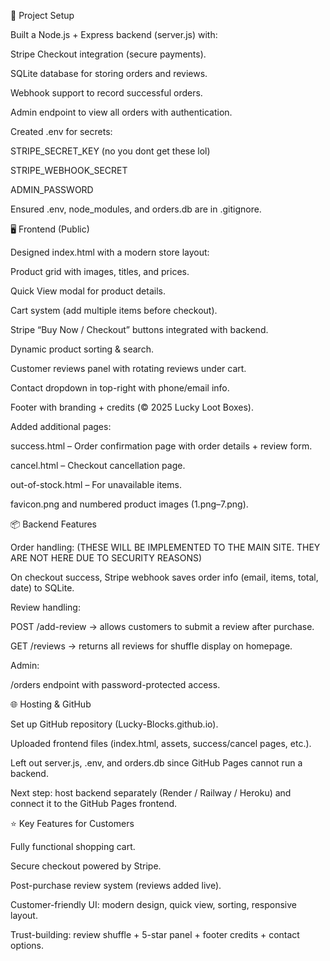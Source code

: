 🚀 Project Setup

Built a Node.js + Express backend (server.js) with:

Stripe Checkout integration (secure payments).

SQLite database for storing orders and reviews.

Webhook support to record successful orders.

Admin endpoint to view all orders with authentication.

Created .env for secrets:

STRIPE_SECRET_KEY (no you dont get these lol)

STRIPE_WEBHOOK_SECRET

ADMIN_PASSWORD

Ensured .env, node_modules, and orders.db are in .gitignore.

🖥️ Frontend (Public)

Designed index.html with a modern store layout:

Product grid with images, titles, and prices.

Quick View modal for product details.

Cart system (add multiple items before checkout).

Stripe “Buy Now / Checkout” buttons integrated with backend.

Dynamic product sorting & search.

Customer reviews panel with rotating reviews under cart.

Contact dropdown in top-right with phone/email info.

Footer with branding + credits (© 2025 Lucky Loot Boxes).

Added additional pages:

success.html – Order confirmation page with order details + review form.

cancel.html – Checkout cancellation page.

out-of-stock.html – For unavailable items.

favicon.png and numbered product images (1.png–7.png).

📦 Backend Features

Order handling: (THESE WILL BE IMPLEMENTED TO THE MAIN SITE. THEY ARE NOT HERE DUE TO SECURITY REASONS)

On checkout success, Stripe webhook saves order info (email, items, total, date) to SQLite.

Review handling:

POST /add-review → allows customers to submit a review after purchase.

GET /reviews → returns all reviews for shuffle display on homepage.

Admin:

/orders endpoint with password-protected access.

🌐 Hosting & GitHub

Set up GitHub repository (Lucky-Blocks.github.io).

Uploaded frontend files (index.html, assets, success/cancel pages, etc.).

Left out server.js, .env, and orders.db since GitHub Pages cannot run a backend.

Next step: host backend separately (Render / Railway / Heroku) and connect it to the GitHub Pages frontend.

⭐ Key Features for Customers

Fully functional shopping cart.

Secure checkout powered by Stripe.

Post-purchase review system (reviews added live).

Customer-friendly UI: modern design, quick view, sorting, responsive layout.

Trust-building: review shuffle + 5-star panel + footer credits + contact options.
